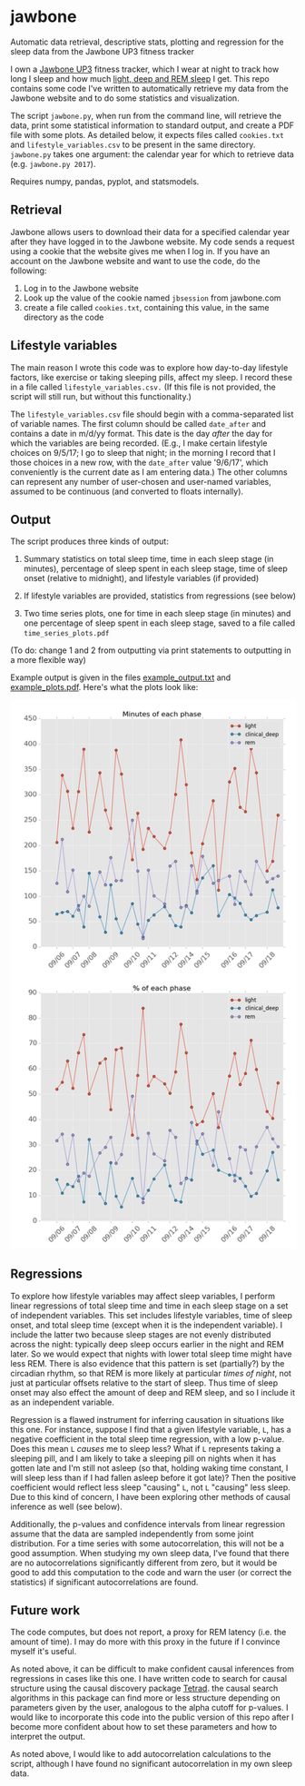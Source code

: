# jawbone
Automatic data retrieval, descriptive stats, plotting and regression for the sleep data from the Jawbone UP3 fitness tracker

I own a [Jawbone UP3](https://jawbone.com/fitness-tracker/up3) fitness tracker, which I wear at night to track how long I sleep and how much [light, deep and REM sleep](https://en.wikipedia.org/wiki/Sleep_cycle) I get.  This repo contains some code I've written to automatically retrieve my data from the Jawbone website and to do some statistics and visualization.

The script `jawbone.py`, when run from the command line, will retrieve the data, print some statistical information to standard output, and create a PDF file with some plots.  As detailed below, it expects files called `cookies.txt` and `lifestyle_variables.csv` to be present in the same directory.  `jawbone.py` takes one argument: the calendar year for which to retrieve data (e.g. `jawbone.py 2017`).

Requires numpy, pandas, pyplot, and statsmodels.

## Retrieval

Jawbone allows users to download their data for a specified calendar year after they have logged in to the Jawbone website.  My code sends a request using a cookie that the website gives me when I log in.  If you have an account on the Jawbone website and want to use the code, do the following:

1. Log in to the Jawbone website
2. Look up the value of the cookie named `jbsession` from jawbone.com
3. create a file called `cookies.txt`, containing this value, in the same directory as the code

## Lifestyle variables

The main reason I wrote this code was to explore how day-to-day lifestyle factors, like exercise or taking sleeping pills, affect my sleep.  I record these in a file called `lifestyle_variables.csv.`  (If this file is not provided, the script will still run, but without this functionality.)

The `lifestyle_variables.csv` file should begin with a comma-separated list of variable names.  The first column should be called `date_after` and contains a date in m/d/yy format.  This date is the day *after* the day for which the variables are being recorded.  (E.g., I make certain lifestyle choices on 9/5/17; I go to sleep that night; in the morning I record that I those choices in a new row, with the `date_after` value '9/6/17', which conveniently is the current date as I am entering data.)  The other columns can represent any number of user-chosen and user-named variables, assumed to be continuous (and converted to floats internally).

## Output

The script produces three kinds of output:

1. Summary statistics on total sleep time, time in each sleep stage (in minutes), percentage of sleep spent in each sleep stage, time of sleep onset (relative to midnight), and lifestyle variables (if provided)

2. If lifestyle variables are provided, statistics from regressions (see below)

3. Two time series plots, one for time in each sleep stage (in minutes) and one percentage of sleep spent in each sleep stage, saved to a file called `time_series_plots.pdf`

(To do: change 1 and 2 from outputting via print statements to outputting in a more flexible way)

Example output is given in the files [example_output.txt](example_output.txt) and [example_plots.pdf](example_plots.pdf).  Here's what the plots look like:

<img src="https://raw.githubusercontent.com/rfriel/jawbone/c15c6ca04930cc046f0d1ae475853257d0f0f013/example_plots.png">

## Regressions

To explore how lifestyle variables may affect sleep variables, I perform linear regressions of total sleep time and time in each sleep stage on a set of independent variables.  This set includes lifestyle variables, time of sleep onset, and total sleep time (except when it is the independent variable).  I include the latter two because sleep stages are not evenly distributed across the night: typically deep sleep occurs earlier in the night and REM later.  So we would expect that nights with lower total sleep time might have less REM.  There is also evidence that this pattern is set (partially?) by the circadian rhythm, so that REM is more likely at particular *times of night*, not just at particular offsets relative to the start of sleep.  Thus time of sleep onset may also effect the amount of deep and REM sleep, and so I include it as an independent variable.

Regression is a flawed instrument for inferring causation in situations like this one.  For instance, suppose I find that a given lifestyle variable, `L`, has a negative coefficient in the total sleep time regression, with a low p-value.  Does this mean `L` *causes* me to sleep less?  What if `L` represents taking a sleeping pill, and I am likely to take a sleeping pill on nights when it has gotten late and I'm still not asleep (so that, holding waking time constant, I will sleep less than if I had fallen asleep before it got late)?  Then the positive coefficient would reflect less sleep "causing" `L`, not `L` "causing" less sleep.  Due to this kind of concern, I have been exploring other methods of causal inference as well (see below).

Additionally, the p-values and confidence intervals from linear regression assume that the data are sampled independently from some joint distribution.  For a time series with some autocorrelation, this will not be a good assumption.  When studying my own sleep data, I've found that there are no autocorrelations significantly different from zero, but it would be good to add this computation to the code and warn the user (or correct the statistics) if significant autocorrelations are found.

## Future work

The code computes, but does not report, a proxy for REM latency (i.e. the amount of time).  I may do more with this proxy in the future if I convince myself it's useful.

As noted above, it can be difficult to make confident causal inferences from regressions in cases like this one.  I have written code to search for causal structure using the causal discovery package [Tetrad](http://www.phil.cmu.edu/tetrad/).  the causal search algorithms in this package can find more or less structure depending on parameters given by the user, analogous to the alpha cutoff for p-values.  I would like to incorporate this code into the public version of this repo after I become more confident about how to set these parameters and how to interpret the output.

As noted above, I would like to add autocorrelation calculations to the script, although I have found no significant autocorrelation in my own sleep data.
